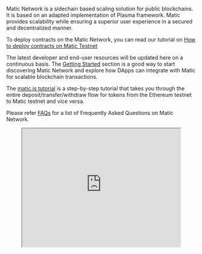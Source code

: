 Matic Network is a sidechain based scaling solution for public blockchains. It is based on an adapted implementation of Plasma framework. Matic provides scalability while ensuring a superior user experience in a secured and decentralized manner.

To deploy contracts on the Matic Network, you can read our tutorial on [How to deploy contracts on Matic Testnet](/deploy-contracts-remix/)

The latest developer and end-user resources will be updated here on a continuous basis. The [Getting Started](/getting-started) section is a good way to start discovering Matic Network and explore how DApps can integrate with Matic for scalable blockchain transactions.

The [matic.js tutorial](/matic-js-tutorial) is a step-by-step tutorial that takes you through the entire deposit/transfer/withdraw flow for tokens from the Ethereum testnet to Matic testnet and vice versa.

Please refer [FAQs](/faq) for a list of Frequently Asked Questions on Matic Network.

<!-- [![IMAGE ALT TEXT HERE](https://img.youtube.com/vi/M1OTnVGcuMI/0.jpg)](https://www.youtube.com/watch?v=M1OTnVGcuMI) -->
<center>
    <iframe width="420" height="315" src="https://www.youtube.com/embed/l1vb5pjezJ8">
    </iframe>
</center>